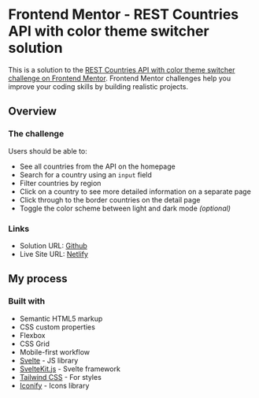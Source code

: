 # Frontend Mentor - REST Countries API with color theme switcher solution

This is a solution to the [REST Countries API with color theme switcher challenge on Frontend Mentor](https://www.frontendmentor.io/challenges/rest-countries-api-with-color-theme-switcher-5cacc469fec04111f7b848ca). Frontend Mentor challenges help you improve your coding skills by building realistic projects.

## Overview

### The challenge

Users should be able to:

- See all countries from the API on the homepage
- Search for a country using an `input` field
- Filter countries by region
- Click on a country to see more detailed information on a separate page
- Click through to the border countries on the detail page
- Toggle the color scheme between light and dark mode _(optional)_

### Links

- Solution URL: [Github](https://github.com/kanuos/rest-countries-svelte)
- Live Site URL: [Netlify]([https://your-live-site-url.com](https://capable-starship-b5a52b.netlify.app/detail/LAO))

## My process

### Built with

- Semantic HTML5 markup
- CSS custom properties
- Flexbox
- CSS Grid
- Mobile-first workflow
- [Svelte](https://svelte.dev/) - JS library
- [SvelteKit.js](https://kit.svelte.dev/) - Svelte framework
- [Tailwind CSS](https://tailwindcss.com/) - For styles
- [Iconify](ttps://icon-sets.iconify.design/) - Icons library
